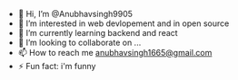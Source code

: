 - 👋 Hi, I’m @Anubhavsingh9905
- 👀 I’m interested in web devlopement and in open source
- 🌱 I’m currently learning backend and react
- 💞️ I’m looking to collaborate on ...
- 📫 How to reach me anubhavsingh1665@gmail.com
- ⚡ Fun fact: i'm funny

<!---
Anubhavsingh9905/Anubhavsingh9905 is a ✨ special ✨ repository because its `README.md` (this file) appears on your GitHub profile.
You can click the Preview link to take a look at your changes.
--->
